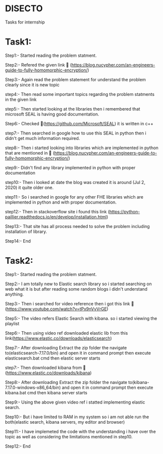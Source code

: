 # DISECTO
Tasks for internship

# Task1:

Step1:- Started reading the problem statment.

Step2:- Refered the given link 🔗 (https://blog.nucypher.com/an-engineers-guide-to-fully-homomorphic-encryption/)

Step3:- Again read the problem statement for understand the problem  clearly since it is new topic 

step4:- Then read some important topics regarding the problem statments in the given link

step5:- Then started looking at the libraries then i remembered that microsoft SEAL is having good documentation.

Step6:- Checked 🔗(https://github.com/Microsoft/SEAL) it is written in c++ 

step7:- Then searched in google how to use this SEAL in python then i didn't get much information required.

step8:- Then i started looking into libraries which are implemented in python that are mentioned in 🔗 (https://blog.nucypher.com/an-engineers-guide-to-fully-homomorphic-encryption/)

step9:- Didn't find any library implemented in python with proper documentation

step10:- Then i looked at date the blog was created it is around (Jul 2, 2020) it quite older one.

step11:- So i searched in google for any other FHE libraries which are implemented in python and with proper documentation.

step12:- Then in stackoverflow site i found this link (https://python-paillier.readthedocs.io/en/develop/installation.html)

Step13:- That site has all process needed to solve the problem including installation of library.

Step14:- End

# Task2:

Step1:- Started reading the problem statment.

Step2:- I am totally new to Elastic search library so i started searching on web what it is but after reading some random blogs i didn't understand anything.

Step3:- Then i searched for video reference then i got this link 🔗 (https://www.youtube.com/watch?v=tPx9nVvVrGE)

Step5:- The video refers Elastic Search with kibana. so i started viewing the playlist

Step6:- Then using video ref downloaded elastic lib from this link(https://www.elastic.co/downloads/elasticsearch)

Step7:- After downloading Extract the zip folder the navigate to(elasticsearch-7.17.0/bin) and open it in command prompt then execute elasticsearch.bat cmd then elastic server starts

step7:- Then downloaded kibana from 🔗 (https://www.elastic.co/downloads/kibana)

Step8:- After downloading Extract the zip folder the navigate to(kibana-7.17.0-windows-x86_64/bin) and open it in command prompt then execute kibana.bat cmd then kibana server starts

Step9:- Using the above given video ref i statted implementing elastic search.

Step10:- But i have limited to RAM in my system so i am not able run the both(elastic search, kibana servers, my editor and browser) 

Step11:- I have implemeted the code with the understanding i have over the topic as well as considering the limitations mentioned in step10.

Step12:- End

